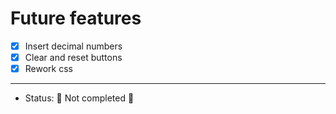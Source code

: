 <h1>Future features</h1>

- [X] Insert decimal numbers
- [X] Clear and reset buttons
- [X] Rework css

<hr>

- Status: 🚧 Not completed 🚧

